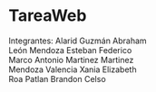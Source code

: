 # TareaWeb
Integrantes:
Alarid Guzmán Abraham<br>
León Mendoza Esteban Federico<br>
Marco Antonio Martinez Martinez<br>
Mendoza Valencia Xania Elizabeth<br>
Roa Patlan Brandon Celso<br>
